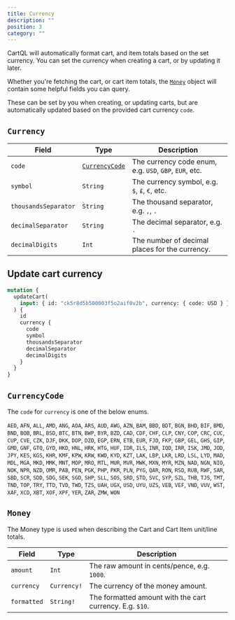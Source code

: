 ```yaml
---
title: Currency
description: ""
position: 3
category: ""
---
```


CartQL will automatically format cart, and item totals based on the set currency. You can set the currency when creating a cart, or by updating it later.

Whether you're fetching the cart, or cart item totals, the [`Money`](#money) object will contain some helpful fields you can query.

These can be set by you when creating, or updating carts, but are automatically updated based on the provided cart currency `code`.

## `Currency`

| Field                | Type                            | Description                                            |
| -------------------- | ------------------------------- | ------------------------------------------------------ |
| `code`               | [`CurrencyCode`](#currencycode) | The currency code enum, e.g. `USD`, `GBP`, `EUR`, etc. |
| `symbol`             | `String`                        | The currency symbol, e.g. `$`, `£`, `€`, etc.          |
| `thousandsSeparator` | `String`                        | The thousand separator, e.g. `,`, `.`                  |
| `decimalSeparator`   | `String`                        | The decimal separator, e.g. `.`                        |
| `decimalDigits`      | `Int`                           | The number of decimal places for the currency.         |

## Update cart currency

```graphql
mutation {
  updateCart(
    input: { id: "ck5r8d5b500003f5o2aif0v2b", currency: { code: USD } }
  ) {
    id
    currency {
      code
      symbol
      thousandsSeparator
      decimalSeparator
      decimalDigits
    }
  }
}
```

## `CurrencyCode`

The `code` for `currency` is one of the below enums.

`AED`,
`AFN`,
`ALL`,
`AMD`,
`ANG`,
`AOA`,
`ARS`,
`AUD`,
`AWG`,
`AZN`,
`BAM`,
`BBD`,
`BDT`,
`BGN`,
`BHD`,
`BIF`,
`BMD`,
`BND`,
`BOB`,
`BRL`,
`BSD`,
`BTC`,
`BTN`,
`BWP`,
`BYR`,
`BZD`,
`CAD`,
`CDF`,
`CHF`,
`CLP`,
`CNY`,
`COP`,
`CRC`,
`CUC`,
`CUP`,
`CVE`,
`CZK`,
`DJF`,
`DKK`,
`DOP`,
`DZD`,
`EGP`,
`ERN`,
`ETB`,
`EUR`,
`FJD`,
`FKP`,
`GBP`,
`GEL`,
`GHS`,
`GIP`,
`GMD`,
`GNF`,
`GTQ`,
`GYD`,
`HKD`,
`HNL`,
`HRK`,
`HTG`,
`HUF`,
`IDR`,
`ILS`,
`INR`,
`IQD`,
`IRR`,
`ISK`,
`JMD`,
`JOD`,
`JPY`,
`KES`,
`KGS`,
`KHR`,
`KMF`,
`KPW`,
`KRW`,
`KWD`,
`KYD`,
`KZT`,
`LAK`,
`LBP`,
`LKR`,
`LRD`,
`LSL`,
`LYD`,
`MAD`,
`MDL`,
`MGA`,
`MKD`,
`MMK`,
`MNT`,
`MOP`,
`MRO`,
`MTL`,
`MUR`,
`MVR`,
`MWK`,
`MXN`,
`MYR`,
`MZN`,
`NAD`,
`NGN`,
`NIO`,
`NOK`,
`NPR`,
`NZD`,
`OMR`,
`PAB`,
`PEN`,
`PGK`,
`PHP`,
`PKR`,
`PLN`,
`PYG`,
`QAR`,
`RON`,
`RSD`,
`RUB`,
`RWF`,
`SAR`,
`SBD`,
`SCR`,
`SDD`,
`SDG`,
`SEK`,
`SGD`,
`SHP`,
`SLL`,
`SOS`,
`SRD`,
`STD`,
`SVC`,
`SYP`,
`SZL`,
`THB`,
`TJS`,
`TMT`,
`TND`,
`TOP`,
`TRY`,
`TTD`,
`TVD`,
`TWD`,
`TZS`,
`UAH`,
`UGX`,
`USD`,
`UYU`,
`UZS`,
`VEB`,
`VEF`,
`VND`,
`VUV`,
`WST`,
`XAF`,
`XCD`,
`XBT`,
`XOF`,
`XPF`,
`YER`,
`ZAR`,
`ZMW`,
`WON`

## `Money`

The Money type is used when describing the Cart and Cart Item unit/line totals.

| Field       | Type        | Description                                              |
| ----------- | ----------- | -------------------------------------------------------- |
| `amount`    | `Int`       | The raw amount in cents/pence, e.g. `1000`.              |
| `currency`  | `Currency!` | The currency of the money amount.                        |
| `formatted` | `String!`   | The formatted amount with the cart currency. E.g. `$10`. |
